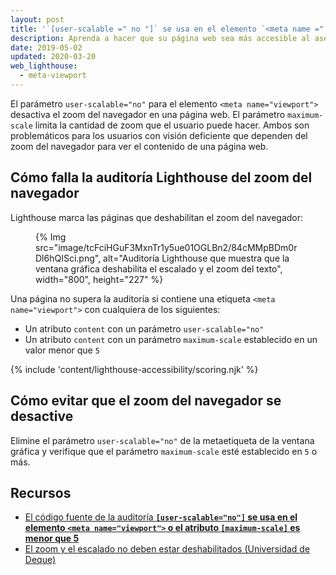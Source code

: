 ```yaml
---
layout: post
title: '`[user-scalable =" no "]` se usa en el elemento `<meta name =" viewport ">` o el atributo `[maximum-scale]` es menor que `5`'
description: Aprenda a hacer que su página web sea más accesible al asegurar que el acercamiento del navegador  no se desactive.
date: 2019-05-02
updated: 2020-03-20
web_lighthouse:
  - meta-viewport
---
```


El parámetro `user-scalable="no"` para el elemento `<meta name="viewport">` desactiva el zoom del navegador en una página web. El parámetro `maximum-scale` limita la cantidad de zoom que el usuario puede hacer. Ambos son problemáticos para los usuarios con visión deficiente que dependen del zoom del navegador para ver el contenido de una página web.

## Cómo falla la auditoría Lighthouse del zoom del navegador

Lighthouse marca las páginas que deshabilitan el zoom del navegador:

<figure>{% Img src="image/tcFciHGuF3MxnTr1y5ue01OGLBn2/84cMMpBDm0rDl6hQISci.png", alt="Auditoría Lighthouse que muestra que la ventana gráfica deshabilita el escalado y el zoom del texto", width="800", height="227" %}</figure>

Una página no supera la auditoría si contiene una etiqueta `<meta name="viewport">` con cualquiera de los siguientes:

- Un atributo `content` con un parámetro `user-scalable="no"`
- Un atributo `content` con un parámetro `maximum-scale` establecido en un valor menor que `5`

{% include 'content/lighthouse-accessibility/scoring.njk' %}

## Cómo evitar que el zoom del navegador se desactive

Elimine el parámetro `user-scalable="no"` de la metaetiqueta de la ventana gráfica y verifique que el parámetro `maximum-scale` esté establecido en `5` o más.

## Recursos

- [El código fuente de la auditoría **`[user-scalable="no"]` se usa en el elemento `<meta name="viewport">` o el atributo `[maximum-scale]` es menor que 5**](https://github.com/GoogleChrome/lighthouse/blob/master/core/audits/accessibility/meta-viewport.js)
- [El zoom y el escalado no deben estar deshabilitados (Universidad de Deque)](https://dequeuniversity.com/rules/axe/3.3/meta-viewport)

